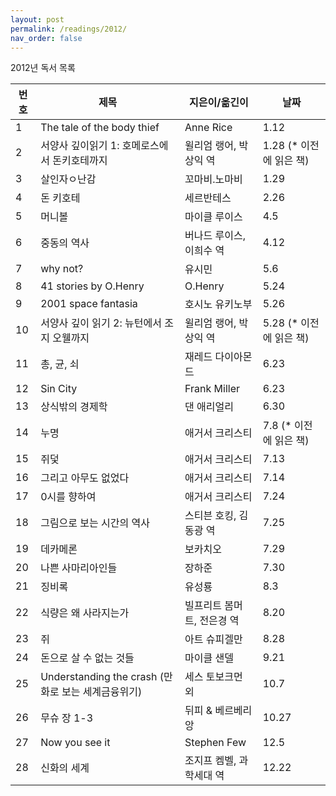 ```yaml
---
layout: post
permalink: /readings/2012/
nav_order: false
---
```


2012년 독서 목록

번호 | 제목 | 지은이/옮긴이 | 날짜
-----|------|---------------|------
1 | The tale of the body thief | Anne Rice | 1.12
2 | 서양사 깊이읽기 1: 호메로스에서 돈키호테까지 | 윌리엄 랭어, 박상익 역 | 1.28 (* 이전에 읽은 책)
3 | 살인자ㅇ난감 | 꼬마비.노마비 | 1.29
4 | 돈 키호테 | 세르반테스 | 2.26
5 | 머니볼 | 마이클 루이스 | 4.5
6 | 중동의 역사 | 버나드 루이스, 이희수 역 | 4.12
7 | why not? | 유시민 | 5.6
8 | 41 stories by O.Henry | O.Henry | 5.24
9 | 2001 space fantasia | 호시노 유키노부 | 5.26
10 | 서양사 깊이 읽기 2: 뉴턴에서 조지 오웰까지 | 윌리엄 랭어, 박상익 역 | 5.28 (* 이전에 읽은 책)
11 | 총, 균, 쇠 | 재레드 다이아몬드 | 6.23
12 | Sin City | Frank Miller | 6.23
13 | 상식밖의 경제학 | 댄 애리얼리 | 6.30
14 | 누명 | 애거서 크리스티 | 7.8 (* 이전에 읽은 책)
15 | 쥐덫 | 애거서 크리스티 | 7.13
16 | 그리고 아무도 없었다 | 애거서 크리스티 | 7.14
17 | 0시를 향하여 | 애거서 크리스티 | 7.24
18 | 그림으로 보는 시간의 역사 | 스티븐 호킹, 김동광 역 | 7.25
19 | 데카메론 | 보카치오 | 7.29
20 | 나쁜 사마리아인들 | 장하준 | 7.30
21 | 징비록 | 유성룡 | 8.3
22 | 식량은 왜 사라지는가 | 빌프리트 봄머트, 전은경 역 | 8.20
23 | 쥐 | 아트 슈피겔만 | 8.28
24 | 돈으로 살 수 없는 것들 | 마이클 샌델 | 9.21
25 | Understanding the crash (만화로 보는 세계금융위기) | 세스 토보크먼 외 | 10.7
26 | 무슈 장 1-3 | 뒤피 & 베르베리앙 | 10.27
27 | Now you see it | Stephen Few | 12.5
28 | 신화의 세계 | 조지프 켐벨, 과학세대 역 | 12.22

